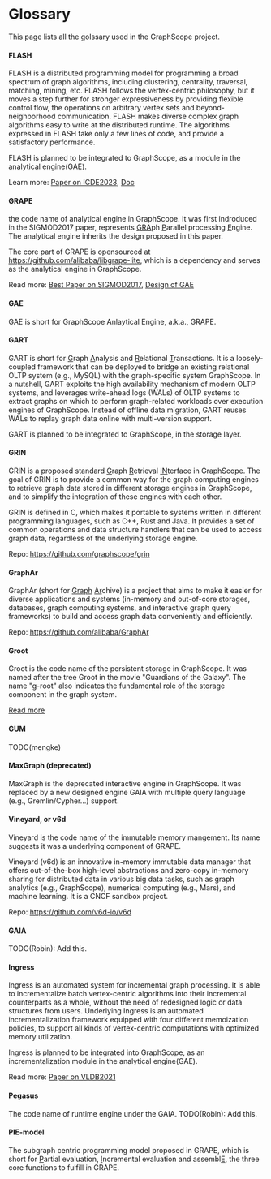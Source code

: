 # Glossary

This page lists all the golssary used in the GraphScope project.

#### FLASH

FLASH is a distributed programming model for programming a broad spectrum of graph algorithms, including clustering, centrality, traversal, matching, mining, etc. FLASH follows the vertex-centric philosophy, but it moves a step further for stronger expressiveness by providing flexible control flow, the operations on arbitrary vertex sets and beyond-neighborhood communication. FLASH makes diverse complex graph algorithms easy to write at the distributed runtime. The algorithms expressed in FLASH take only a few lines of code, and provide a satisfactory performance.

FLASH is planned to be integrated to GraphScope, as a module in the analytical engine(GAE).

Learn more: [Paper on ICDE2023](#), [Doc](https://graphscope.io/docs/latest/analytical_engine/flash.html)


#### GRAPE

the code name of analytical engine in GraphScope. It was first indroduced in the SIGMOD2017 paper, represents <u>GRA</u>ph <u>P</u>arallel processing <u>E</u>ngine. The analytical engine inherits the design proposed in this paper.

The core part of GRAPE is opensourced at https://github.com/alibaba/libgrape-lite, which is a dependency and serves as the analytical engine in GraphScope. 

Read more: [Best Paper on SIGMOD2017](https://homepages.inf.ed.ac.uk/wenfei/papers/sigmod17-GRAPE.pdf), [Design of GAE](https://graphscope.io/docs/latest/analytical_engine/design_of_gae.html)

#### GAE

GAE is short for GraphScope Anlaytical Engine, a.k.a., GRAPE.

#### GART

GART is short for <u>G</u>raph <u>A</u>nalysis and <u>R</u>elational <u>T</u>ransactions. It is a loosely-coupled framework that can be deployed to bridge an existing relational OLTP system (e.g., MySQL) with the graph-specific system GraphScope. In a nutshell, GART exploits the high availability mechanism of modern OLTP systems, and leverages write-ahead logs (WALs) of OLTP systems to extract graphs on which to perform graph-related workloads over execution engines of GraphScope. Instead of offline data migration, GART reuses WALs to replay graph data online with multi-version support.

GART is planned to be integrated to GraphScope, in the storage layer.

#### GRIN

GRIN is a proposed standard <u>G</u>raph <u>R</u>etrieval <u>IN</u>terface in GraphScope. The goal of GRIN is to provide a common way for the graph computing engines to retrieve graph data stored in different storage engines in GraphScope, and to simplify the integration of these engines with each other.

GRIN is defined in C, which makes it portable to systems written in different programming languages, such as C++, Rust and Java. It provides a set of common operations and data structure handlers that can be used to access graph data, regardless of the underlying storage engine.

Repo: https://github.com/graphscope/grin


#### GraphAr

GraphAr (short for <u>Graph</u> <u>Ar</u>chive) is a project that aims to make it easier for diverse applications and systems (in-memory and out-of-core storages, databases, graph computing systems, and interactive graph query frameworks) to build and access graph data conveniently and efficiently.

Repo: https://github.com/alibaba/GraphAr

#### Groot

Groot is the code name of the persistent storage in GraphScope. It was named after the tree Groot in the movie "Guardians of the Galaxy". The name "g-root" also indicates the fundamental role of the storage component in the graph system. 

[Read more](https://graphscope.io/docs/latest/storage_engine/groot.html)


#### GUM
TODO(mengke)


#### MaxGraph (deprecated)

MaxGraph is the deprecated interactive engine in GraphScope. It was replaced by a new designed engine GAIA with multiple query language (e.g., Gremlin/Cypher...) support. 


#### Vineyard, or v6d

Vineyard is the code name of the immutable memory mangement. Its name suggests it was a underlying component of GRAPE.

Vineyard (v6d) is an innovative in-memory immutable data manager that offers out-of-the-box high-level abstractions and zero-copy in-memory sharing for distributed data in various big data tasks, such as graph analytics (e.g., GraphScope), numerical computing (e.g., Mars), and machine learning. It is a CNCF sandbox project.

Repo: https://github.com/v6d-io/v6d


#### GAIA

TODO(Robin): Add this.

#### Ingress

Ingress is an automated system for incremental graph processing. It is able to incrementalize batch vertex-centric algorithms into their incremental counterparts as a whole, without the need of redesigned logic or data structures from users. Underlying Ingress is an automated incrementalization framework equipped with four different memoization policies, to support all kinds of vertex-centric computations with optimized memory utilization.

Ingress is planned to be integrated into GraphScope, as an incrementalization module in the analytical engine(GAE).

Read more: [Paper on VLDB2021](http://vldb.org/pvldb/vol14/p1613-gong.pdf)

#### Pegasus

The code name of runtime engine under the GAIA.
TODO(Robin): Add this.

#### PIE-model

The subgraph centric programming model proposed in GRAPE, which is short for <u>P</u>artial evaluation, <u>I</u>ncremental evaluation and assembl<u>E</u>, the three core functions to fulfill in GRAPE.